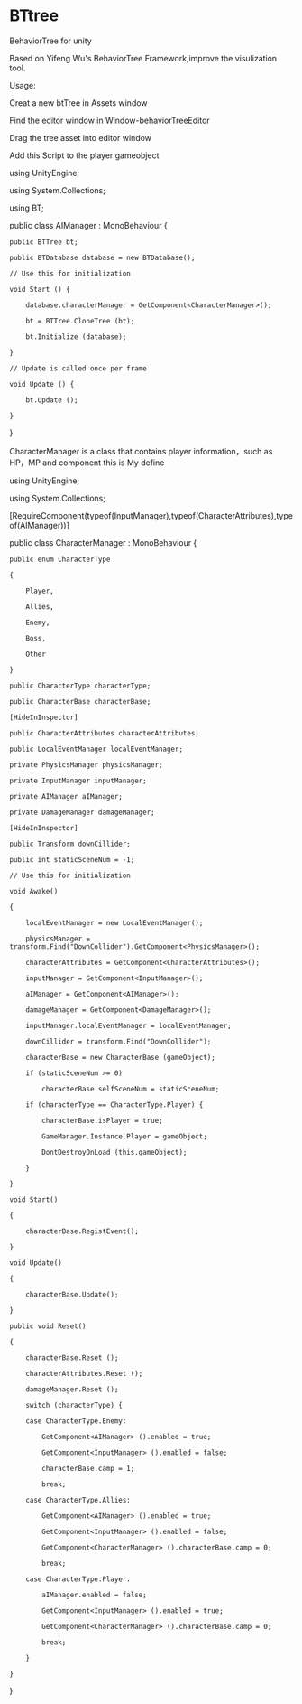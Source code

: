 # BTtree
BehaviorTree for unity

Based on Yifeng Wu's BehaviorTree Framework,improve the visulization tool.

Usage:

Creat a new btTree in Assets window

Find the editor window in Window-behaviorTreeEditor

Drag the tree asset into editor window

Add this Script to the player gameobject

using UnityEngine;

using System.Collections;

using BT;

public class AIManager : MonoBehaviour {

	public BTTree bt;
	
	public BTDatabase database = new BTDatabase();
	
	// Use this for initialization
	
	void Start () {
	
		database.characterManager = GetComponent<CharacterManager>();
		
		bt = BTTree.CloneTree (bt);
		
		bt.Initialize (database);
		
	}
	
	// Update is called once per frame
	
	void Update () {
	
		bt.Update ();
		
	}

}


CharacterManager is a class that contains player information，such as HP，MP and component
this is My define

using UnityEngine;

using System.Collections;

[RequireComponent(typeof(InputManager),typeof(CharacterAttributes),typeof(AIManager))]

public class CharacterManager : MonoBehaviour {

	public enum CharacterType
	
	{
	
		Player,
		
		Allies,
		
		Enemy,
		
		Boss,
		
		Other
	
	}
	
	public CharacterType characterType;
	
	public CharacterBase characterBase;
	
	[HideInInspector]
	
	public CharacterAttributes characterAttributes;
	
	public LocalEventManager localEventManager;
	
	private PhysicsManager physicsManager;
	
	private InputManager inputManager;
	
	private AIManager aIManager;
	
	private DamageManager damageManager;
	
	[HideInInspector]
	
	public Transform downCillider;
	
	public int staticSceneNum = -1;
	
	// Use this for initialization
	
	void Awake()
	
	{
	
		localEventManager = new LocalEventManager();
	
		physicsManager = transform.Find("DownCollider").GetComponent<PhysicsManager>();
	
		characterAttributes = GetComponent<CharacterAttributes>();
	
		inputManager = GetComponent<InputManager>();
	
		aIManager = GetComponent<AIManager>();
	
		damageManager = GetComponent<DamageManager>();
	
		inputManager.localEventManager = localEventManager;
	
		downCillider = transform.Find("DownCollider");
	
		characterBase = new CharacterBase (gameObject);
	
		if (staticSceneNum >= 0)
	
			characterBase.selfSceneNum = staticSceneNum;
	
		if (characterType == CharacterType.Player) {
	
			characterBase.isPlayer = true;
	
			GameManager.Instance.Player = gameObject;
	
			DontDestroyOnLoad (this.gameObject);
	
		}
	
	}
	
	void Start()
	
	{
	
		characterBase.RegistEvent();
	
	}
	
	void Update()
	
	{
	
		characterBase.Update();
	
	}
	
	public void Reset()
	
	{
	
		characterBase.Reset ();
	
		characterAttributes.Reset ();
	
		damageManager.Reset ();
	
		switch (characterType) {
	
		case CharacterType.Enemy:
	
			GetComponent<AIManager> ().enabled = true;
	
			GetComponent<InputManager> ().enabled = false;
	
			characterBase.camp = 1;
	
			break;
	
		case CharacterType.Allies:
	
			GetComponent<AIManager> ().enabled = true;
	
			GetComponent<InputManager> ().enabled = false;
	
			GetComponent<CharacterManager> ().characterBase.camp = 0;
	
			break;
	
		case CharacterType.Player:
	
			aIManager.enabled = false;
	
			GetComponent<InputManager> ().enabled = true;
	
			GetComponent<CharacterManager> ().characterBase.camp = 0;
	
			break;
	
		}
	
	}
}


